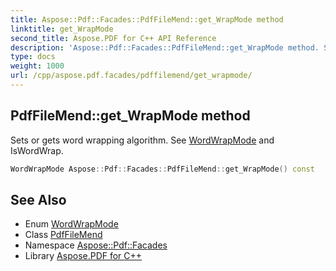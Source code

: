 ```yaml
---
title: Aspose::Pdf::Facades::PdfFileMend::get_WrapMode method
linktitle: get_WrapMode
second_title: Aspose.PDF for C++ API Reference
description: 'Aspose::Pdf::Facades::PdfFileMend::get_WrapMode method. Sets or gets word wrapping algorithm. See WordWrapMode and IsWordWrap in C++.'
type: docs
weight: 1000
url: /cpp/aspose.pdf.facades/pdffilemend/get_wrapmode/
---
```

## PdfFileMend::get_WrapMode method


Sets or gets word wrapping algorithm. See [WordWrapMode](../../wordwrapmode/) and IsWordWrap.

```cpp
WordWrapMode Aspose::Pdf::Facades::PdfFileMend::get_WrapMode() const
```

## See Also

* Enum [WordWrapMode](../../wordwrapmode/)
* Class [PdfFileMend](../)
* Namespace [Aspose::Pdf::Facades](../../)
* Library [Aspose.PDF for C++](../../../)

